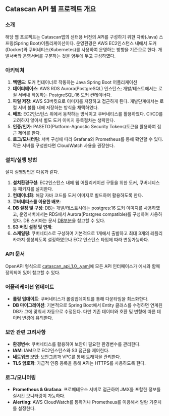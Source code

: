 ## Catascan API 웹 프로젝트 개요

### 소개
해당 웹 프로젝트는 Catascan앱의 센터용 버전의 API를 구성하기 위한 자바(Java) 스프링(Spring Boot)어플리케이션이다. 
운영환경은 AWS EC2인스턴스 내에서 도커(Docker)와 쿠버네티스(Kubernetes)를 사용하여 운영하는 방향을 기준으로 한다. 
개발서버와 운영서버를 구분하는 것을 염두에 두고 구성하였다. 

### 아키텍쳐
1. **백엔드**: 도커 컨테이너로 작동하는 Java Spring Boot 어플리케이션
2. **데이터베이스**: AWS RDS Aurora(PostgreSQL) 인스턴스; 개발/테스트에서는 로컬 서버내 작동하는 PostgreSQL:16 도커 컨테이너다. 
3. **파일 저장**: AWS S3버킷으로 이미지를 저장하고 접근하게 된다. 개발단계에서는 로컬 서버 볼륨 내에 저장하는 방식을 채택하였다. 
4. **배포**: EC2인스턴스 위에서 동작하는 방식이고 쿠버네티스를 활용하였다. CI/CD를 고려하지 않아서 별도 도커 이미지 등록절차는 생략한다. 
5. **인증/인가**: PASETO(Platform-Agnostic Security Tokens)토큰을 활용하여 접근 제어를 한다. 
6. **로그/모니터링**: 서버 구성에 따라 Grafana와 Prometheus를 통해 확인할 수 있다. 작은 서버를 구성한다면 CloudWatch 사용을 권장한다. 

### 설치/실행 방법
설치 실행방법은 다음과 같다. 
1. **설치환경구성**: EC2인스턴스 내에 웹 어플리케이션 구동을 위한 도커, 쿠버네티스 등 패키지를 설치한다. 
2. **컨테이너화**: 해당 자바 코드를 도커 이미지로 빌드하여 활용하도록 한다. 
3. **쿠버네티스를 이용한 배포**:
4. **DB 설정 및 구성**: DB는 개발/테스트시에는 postgres:16 도커 이미지를 사용하였고, 운영서버에서는 RDS에서 Aurora(Postgres compatible)를 구성하여 사용하였다. DB 스키마는 문서 [DB부분](../../docs/web-admin/04_database.md)을 참고할 수 있다. 
5. **S3 버킷 설정 및 연계**: 
6. **스케일링**: 쿠버네티스로 구성하여 기본적으로 1개에서 출발하고 최대 3개의 레플리카까지 생성되도록 설정하였으나 EC2 인스턴스 타입에 따라 변동가능하다. 

### API 문서
OpenAPI 형식으로 [catascan_api_1.0_.yaml](../../docs/web-admin/catascan_api_1.0.yaml)에 모든 API 인터페이스가 예시와 함께 정의되어 있어 참고할 수 있다. 

### 어플리케이션 업데이트
- **롤링 업데이트**: 쿠버네티스가 롤링업데이트를 통해 다운타임을 최소화한다.
- **DB 마이그레이션**: 기본적으로 Spring Boot에서 Entity 클래스를 수정하면 연계된 DB가 그에 맞춰서 자동으로 수정된다. 다만 기존 데이터와 호환 및 변형에 따른 데이터 변경에 유의한다.


### 보안 관련 고려사항
- **환경변수**: 쿠버네티스를 활용하여 보안이 필요한 환경변수를 관리한다.
- **IAM**: IAM으로 EC2인스턴스와 S3 접근을 제어한다. 
- **네트워크 보안**: 보안그룹과 VPC를 통해 트래픽을 관리한다.
- **TLS 암호화**: 가급적 인증 등록을 통해 API는 HTTPS를 사용하도록 한다. 

### 로그/모니터링
- **Prometheus & Grafana**: 프로메테우스 서버로 접근하여 JMX를 포함한 정보를 실시간 모니터링이 가능하다. 
- **Alerting**: AWS CloudWatch를 통하거나 Prometheus를 이용해서 알람 기준치를 설정한다. 



